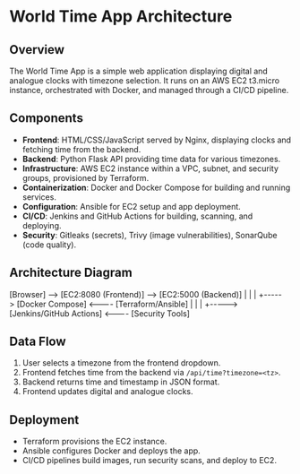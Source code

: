 # World Time App Architecture

## Overview
The World Time App is a simple web application displaying digital and analogue clocks with timezone selection. It runs on an AWS EC2 t3.micro instance, orchestrated with Docker, and managed through a CI/CD pipeline.

## Components
- **Frontend**: HTML/CSS/JavaScript served by Nginx, displaying clocks and fetching time from the backend.
- **Backend**: Python Flask API providing time data for various timezones.
- **Infrastructure**: AWS EC2 instance within a VPC, subnet, and security groups, provisioned by Terraform.
- **Containerization**: Docker and Docker Compose for building and running services.
- **Configuration**: Ansible for EC2 setup and app deployment.
- **CI/CD**: Jenkins and GitHub Actions for building, scanning, and deploying.
- **Security**: Gitleaks (secrets), Trivy (image vulnerabilities), SonarQube (code quality).

## Architecture Diagram

[Browser] --> [EC2:8080 (Frontend)] --> [EC2:5000 (Backend)]
|                 |                       |
+-----> [Docker Compose] <---- [Terraform/Ansible]
|                 |                       |
+-----> [Jenkins/GitHub Actions] <---- [Security Tools]


## Data Flow
1. User selects a timezone from the frontend dropdown.
2. Frontend fetches time from the backend via `/api/time?timezone=<tz>`.
3. Backend returns time and timestamp in JSON format.
4. Frontend updates digital and analogue clocks.

## Deployment
- Terraform provisions the EC2 instance.
- Ansible configures Docker and deploys the app.
- CI/CD pipelines build images, run security scans, and deploy to EC2.
